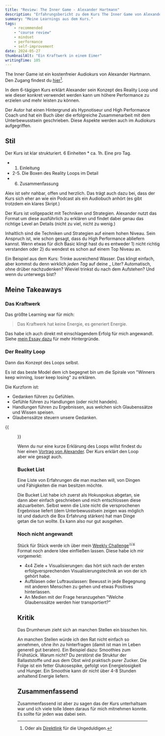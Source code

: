 ```yaml
---
title: "Review: The Inner Game - Alexander Hartmann"
description: "Erfahrungsbericht zu dem Kurs The Inner Game von Alexander Hartmann und meine Learnings."
summary: "Meine Learnings aus dem Kurs."
tags:
    - recommended
    - "course review"
    - mindset
    - performance
    - self-improvement
date: 2024-05-27
thumbnailAlt: "Ein Kraftwerk in einem Eimer"
writingTime: 105
---
```


The Inner Game ist ein kostenfreier Audiokurs von Alexander Hartmann.
Den Zugang findest du [hier](https://www.alexanderhartmann.de/kostenlos/)[^ungeduldig].

In dem 6-tägigen Kurs erklärt Alexander sein Konzept des Reality Loop und
wie dieser konkret verwendet werden kann um höhere Performance zu erzielen
und mehr leisten zu können.

Der Autor hat einen Hintergrund als Hypnotiseur und High Performance
Coach und hat ein Buch über die erfolgreiche Zusammenarbeit mit dem
Unterbewusstsein geschrieben.
Diese Aspekte werden auch im Audiokurs aufgegriffen.

[^ungeduldig]: Oder als [Direktlink](https://www.alexanderhartmann.de/the-inner-game/) für die Ungeduldigen.

## Stil

Der Kurs ist klar strukturiert.
6 Einheiten * ca. 1h.
Eine pro Tag.

- 1. Einleitung
- 2-5. Die Boxen des Reality Loops im Detail
- 6. Zusammenfassung

Alex ist sehr nahbar, offen und herzlich.
Das trägt auch dazu bei, dass der Kurs sich eher an wie ein Podcast als ein
Audiobuch anhört (es gibt trotzdem ein klares Skript.)

Der Kurs ist vollgepackt mit Techniken und Strategien.
Alexander nutzt das Format um diese ausführlich zu erklären und
findet dabei genau das richtige Level an Details (nicht zu viel, nicht zu wenig.)

Inhaltlich sind die Techniken und Strategien auf einem hohen Niveau. Sein
Anspruch ist, wie schon gesagt, dass du High Performance abliefern kannst.
Wenn etwas für dich Basic klingt hast du es entweder 1) nicht richtig
verstanden oder 2) du wendest es schon auf einem Top Niveau an.

Ein Beispiel aus dem Kurs: Trinke ausreichend Wasser.
Das klingt einfach, aber kommst du denn wirklich _jeden Tag_ auf deine
_ Liter? Automatisch, ohne drüber nachzudenken?
Wieviel trinkst du nach dem Aufstehen?
Und wenn du unterwegs bist?

## Meine Takeaways
### Das Kraftwerk
Das größte Learning war für mich:
> Das Kraftwerk hat keine Energie, es generiert Energie.

Das habe ich auch direkt mit einschlagendem Erfolg für mich angewandt.
Siehe [mein Essay dazu](essay/power-plant) für mehr Hintergründe.

### Der Reality Loop
Dann das Konzept des Loops selbst.

Es ist das beste Model dem ich begegnet bin um die Spirale von
"Winners keep winning, loser keep losing" zu erklären.

Die Kurzform ist:
- Gedanken führen zu Gefühlen.
- Gefühle führen zu Handlungen (oder nicht handeln).
- Handlungen führen zu Ergebnissen, aus welchen sich Glaubenssätze und Wissen speisen.
- Glaubenssätze steuern unsere Gedanken.

{{<figure src="reality-loop.png" class="w-10/12" caption="Der Reality Loop" alt="Der Reality Loop: Imagination, Physiologie, Erfahrung, Glaubenssätze">}}

Wenn du nur eine kurze Erklärung des Loops willst findest du hier einen [Vortrag von Alexander](https://www.youtube.com/watch?v=evnHky56y8Q).
Der Kurs erklärt den Loop aber wie gesagt auch.

### Bucket List

Eine Liste von Erfahrungen die man machen will, von Dingen und Fähigkeiten
die man besitzen möchte.

Die Bucket List habe ich zuerst als Hokuspokus abgetan, sie dann aber
einfach geschrieben und mich entschlossen diese abzuarbeiten.
Selbst wenn die Liste nicht die versprochenen Ergebnisse liefert (dem
Unterbewusstsein zeigen was möglich ist und dadurch die Box Erfahrung
stärken) hat man Dinge getan die tun wollte.
Es kann also nur gut ausgehen.

### Noch nicht angewandt

Stück für Stück werde ich über mein [Weekly Challenge](/project/challenges)<sup>:uk:</sup> Format noch andere Idee einfließen lassen.
Diese habe ich mir vorgemerkt:
- 4x4 Ziele + Visualisierungen: das hört sich nach der ersten
erfolgversprechenden Visualisierungstechnik an von der ich gehört habe.
- Aufblasen oder Luftrauslassen: Bewusst in jede Begegnung mit anderen
Menschen zu gehen und etwas Positives hinterlassen.
- An Medien mit der Frage heranzugehen "Welche Glaubenssätze werden hier transportiert?"

## Kritik

Das Drumherum zieht sich an manchen Stellen ein bisschen hin.

An manchen Stellen würde ich den Rat nicht einfach so annehmen, ohne ihn zu hinterfragen
(damit ist man im Leben generell gut beraten).
Ein Beispiel dazu:
Smoothies zum Frühstück. Warum nicht?
Du zerstörst die Struktur der Ballaststoffe und aus dem Obst wird
praktisch purer Zucker. Die Folge ist ein fetter Glukosespike, gefolgt von
Energielosigkeit und Hunger.
Ein Smoothie kann dir nicht über 4-8 Stunden anhaltend Energie liefern.

## Zusammenfassend

Zusammenfassend ist aber zu sagen das der Kurs unterhaltsam war und ich
viele tolle Ideen daraus für mich mitnehmen konnte.
Es sollte für jeden was dabei sein.
